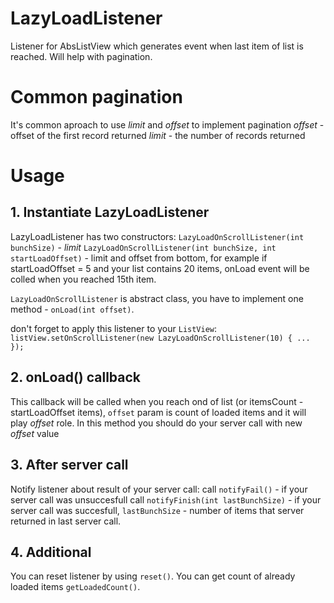 # LazyLoadListener
Listener for AbsListView which generates event when last item of list is reached. Will help with pagination.

# Common pagination
It's common aproach to use *limit* and *offset* to implement pagination
*offset* - offset of the first record returned
*limit*	- the number of records returned

# Usage

## 1. Instantiate LazyLoadListener
LazyLoadListener has two constructors:
`LazyLoadOnScrollListener(int bunchSize)` - *limit*
`LazyLoadOnScrollListener(int bunchSize, int startLoadOffset)` - limit and offset from bottom, for example if startLoadOffset = 5 and your list contains 20 items, onLoad event will be colled when you reached 15th item. 

`LazyLoadOnScrollListener` is abstract class, you have to implement one method - `onLoad(int offset)`.

don't forget to apply this listener to your `ListView`: `listView.setOnScrollListener(new LazyLoadOnScrollListener(10) { ... });`

## 2. onLoad() callback
This callback will be called when you reach ond of list (or itemsCount - startLoadOffset items), `offset` param is count of loaded items and it will play *offset* role. In this method you should do your server call with new *offset* value

## 3. After server call
Notify listener about result of your server call:
call `notifyFail()` - if your server call was unsuccesfull
call `notifyFinish(int lastBunchSize)` - if your server call was succesfull, `lastBunchSize` - number of items that server returned in last server call.

## 4. Additional
You can reset listener by using `reset()`.
You can get count of already loaded items `getLoadedCount()`. 

